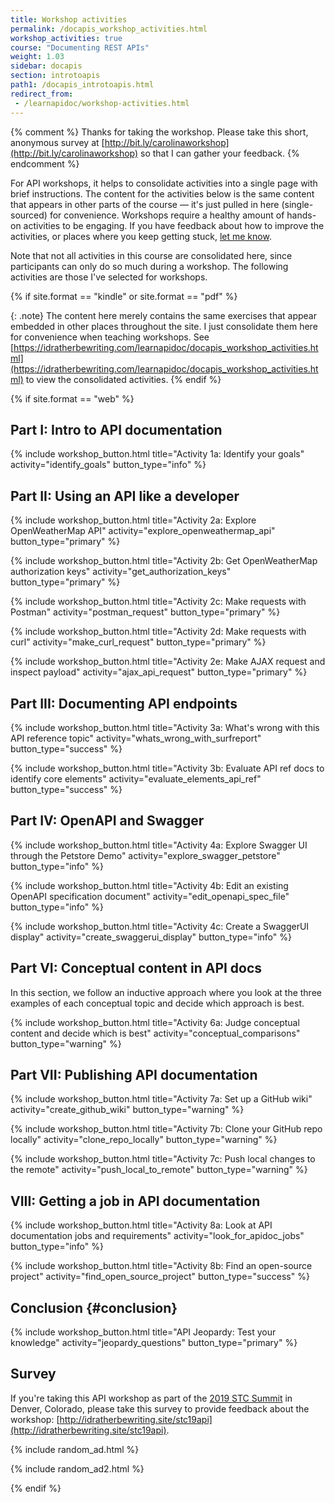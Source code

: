 ```yaml
---
title: Workshop activities
permalink: /docapis_workshop_activities.html
workshop_activities: true
course: "Documenting REST APIs"
weight: 1.03
sidebar: docapis
section: introtoapis
path1: /docapis_introtoapis.html
redirect_from:
 - /learnapidoc/workshop-activities.html
---
```


{% comment %}
Thanks for taking the workshop. Please take this short, anonymous survey at [http://bit.ly/carolinaworkshop](http://bit.ly/carolinaworkshop) so that I can gather your feedback.
 {% endcomment %}

For API workshops, it helps to consolidate activities into a single page with brief instructions. The content for the activities below is the same content that appears in other parts of the course &mdash; it's just pulled in here (single-sourced) for convenience. Workshops require a healthy amount of hands-on activities to be engaging. If you have feedback about how to improve the activities, or places where you keep getting stuck, [let me know](https://idratherbewriting.com/learnapidoc/contact.html).

Note that not all activities in this course are consolidated here, since participants can only do so much during a workshop. The following activities are those I've selected for workshops.

{% if site.format == "kindle" or site.format == "pdf" %}

{: .note}
The content here merely contains the same exercises that appear embedded in other places throughout the site. I just consolidate them here for convenience when teaching workshops. See [https://idratherbewriting.com/learnapidoc/docapis_workshop_activities.html](https://idratherbewriting.com/learnapidoc/docapis_workshop_activities.html) to view the consolidated activities.
{% endif %}

{% if site.format == "web" %}

## Part I: Intro to API documentation

{% include workshop_button.html title="Activity 1a: Identify your goals" activity="identify_goals" button_type="info" %}

## Part II: Using an API like a developer

{% include workshop_button.html title="Activity 2a: Explore OpenWeatherMap API" activity="explore_openweathermap_api" button_type="primary" %}

{% include workshop_button.html title="Activity 2b: Get OpenWeatherMap authorization keys" activity="get_authorization_keys" button_type="primary" %}

{% include workshop_button.html title="Activity 2c: Make requests with Postman" activity="postman_request" button_type="primary" %}

{% include workshop_button.html title="Activity 2d: Make requests with curl" activity="make_curl_request" button_type="primary" %}

{% include workshop_button.html title="Activity 2e: Make AJAX request and inspect payload" activity="ajax_api_request" button_type="primary" %}

## Part III: Documenting API endpoints

{% include workshop_button.html title="Activity 3a: What's wrong with this API reference topic" activity="whats_wrong_with_surfreport" button_type="success" %}

{% include workshop_button.html title="Activity 3b: Evaluate API ref docs to identify core elements" activity="evaluate_elements_api_ref" button_type="success" %}

## Part IV: OpenAPI and Swagger

{% include workshop_button.html title="Activity 4a: Explore Swagger UI through the Petstore Demo" activity="explore_swagger_petstore" button_type="info" %}

{% include workshop_button.html title="Activity 4b: Edit an existing OpenAPI specification document" activity="edit_openapi_spec_file" button_type="info" %}

{% include workshop_button.html title="Activity 4c: Create a SwaggerUI display" activity="create_swaggerui_display" button_type="info" %}

## Part VI: Conceptual content in API docs

In this section, we follow an inductive approach where you look at the three examples of each conceptual topic and decide which approach is best.

{% include workshop_button.html title="Activity 6a: Judge conceptual content and decide which is best" activity="conceptual_comparisons" button_type="warning" %}

## Part VII: Publishing API documentation

{% include workshop_button.html title="Activity 7a: Set up a GitHub wiki" activity="create_github_wiki" button_type="warning" %}

{% include workshop_button.html title="Activity 7b: Clone your GitHub repo locally" activity="clone_repo_locally" button_type="warning" %}

{% include workshop_button.html title="Activity 7c: Push local changes to the remote" activity="push_local_to_remote" button_type="warning" %}

## VIII: Getting a job in API documentation

{% include workshop_button.html title="Activity 8a: Look at API documentation jobs and requirements" activity="look_for_apidoc_jobs" button_type="info" %}

{% include workshop_button.html title="Activity 8b: Find an open-source project" activity="find_open_source_project" button_type="success" %}

## Conclusion {#conclusion}

{% include workshop_button.html title="API Jeopardy: Test your knowledge" activity="jeopardy_questions" button_type="primary" %}

## Survey

If you're taking this API workshop as part of the [2019 STC Summit](https://summit.stc.org/schedule/#1554216819227-29691f63-4c5c) in Denver, Colorado, please take this survey to provide feedback about the workshop: [http://idratherbewriting.site/stc19api](http://idratherbewriting.site/stc19api).

{% include random_ad.html %}

{% include random_ad2.html %}

{% endif %}
